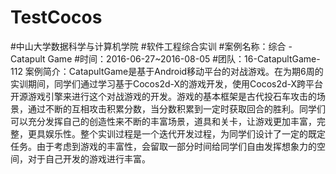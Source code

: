 TestCocos
===
#中山大学数据科学与计算机学院
#软件工程综合实训
#案例名称：综合 - Catapult Game
#时间：2016-06-27~2016-08-05
#团队：16-CatapultGame-112
案例简介：CatapultGame是基于Android移动平台的对战游戏。在为期6周的实训期间，同学们通过学习基于Cocos2d-X的游戏开发，使用Cocos2d-X跨平台开源游戏引擎来进行这个对战游戏的开发。游戏的基本框架是古代投石车攻击的场景，通过不断的互相攻击积累分数，当分数积累到一定时获取回合的胜利。同学们可以充分发挥自己的创造性来不断的丰富场景，道具和关卡，让游戏更加丰富，完整，更具娱乐性。整个实训过程是一个迭代开发过程，为同学们设计了一定的既定任务。由于考虑到游戏的丰富性，会留取一部分时间给同学们自由发挥想象力的空间，对于自己开发的游戏进行丰富。
